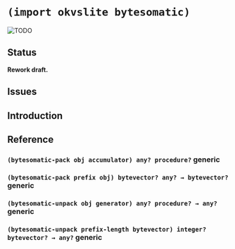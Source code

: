 # `(import okvslite bytesomatic)`

![TODO](TODO)

## Status

**Rework draft.**

## Issues

## Introduction

## Reference

### `(bytesomatic-pack obj accumulator) any? procedure?` generic

### `(bytesomatic-pack prefix obj) bytevector? any? → bytevector?` generic

### `(bytesomatic-unpack obj generator) any? procedure? → any?` generic

### `(bytesomatic-unpack prefix-length bytevector) integer? bytevector? → any?` generic
